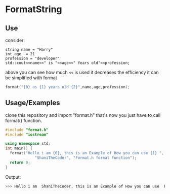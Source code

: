 # FormatString

## Use

consider:

```**cpp**
string name = "Harry"
int age  = 21
profession = "developer"
std::cout<<name<<" is "<<age<<" Years old"<<profession;
```

above you can see how much `<<` is used it decreases the efficiency
it can be simplified with format

```cpp
format("{0} us {1} years old {2}",name,age,profession);
```

## Usage/Examples

clone this repository and import "format.h"
that's now you just have to call format() function.

```cpp
#include "format.h"
#include "iostream"

using namespace std;
int main() {
  format("Hello i am {0}, this is an Example of How you can use {1} ",
             "ShaniTheCoder", "Format.h format function");
  return 0;
}
```

Output:

```bash
>>> Hello i am  ShaniTheCoder, this is an Example of How you can use  Format.h format function
```
